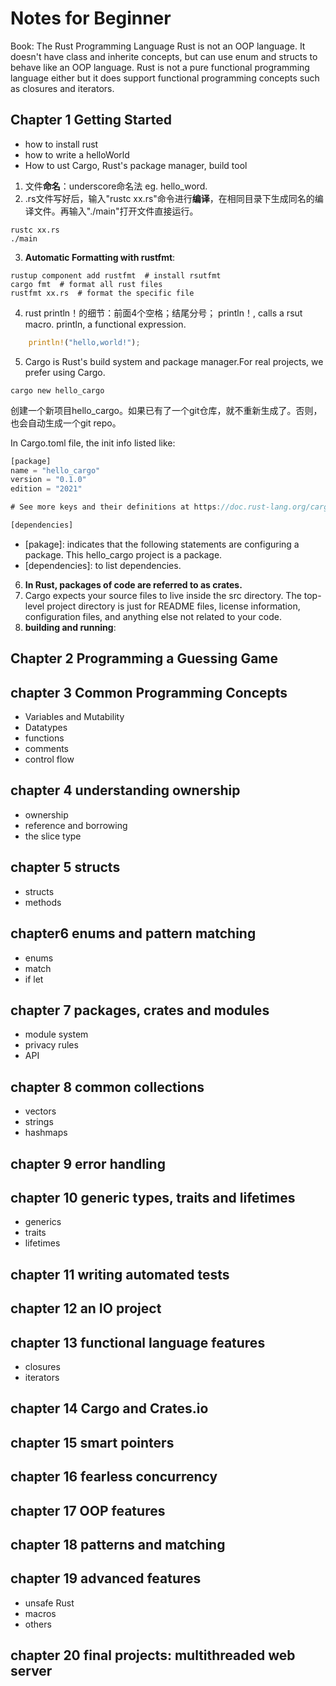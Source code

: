 # Notes for Beginner
Book: The Rust Programming Language
Rust is not an OOP language. It doesn't have class and inherite concepts, but can use enum and structs to behave like an OOP language.
Rust is not a pure functional programming language either but it does support functional programming concepts such as closures and iterators.

## Chapter 1 Getting Started
- how to install rust
- how to write a helloWorld
- How to ust Cargo, Rust's package manager, build tool

1. 文件**命名**：underscore命名法 eg. hello_word.
2. .rs文件写好后，输入"rustc xx.rs"命令进行**编译**，在相同目录下生成同名的编译文件。再输入"./main"打开文件直接运行。
```shell
rustc xx.rs
./main
```
3. **Automatic Formatting with rustfmt**:
```shell
rustup component add rustfmt  # install rsutfmt
cargo fmt  # format all rust files
rustfmt xx.rs  # format the specific file
```
4. rust println！的细节：前面4个空格；结尾分号；
println！, calls a rsut macro. 
println, a functional expression.
```rust
    println!("hello,world!");
```
5. Cargo is Rust's build system and package manager.For real projects, we prefer using Cargo.
```shell
cargo new hello_cargo
```
创建一个新项目hello_cargo。如果已有了一个git仓库，就不重新生成了。否则，也会自动生成一个git repo。

In Cargo.toml file, the init info listed like:
```rust
[package]
name = "hello_cargo"
version = "0.1.0"
edition = "2021"

# See more keys and their definitions at https://doc.rust-lang.org/cargo/reference/manifest.html

[dependencies]
```
- [pakage]:  indicates that the following statements are configuring a package. This hello_cargo project is a package.
- [dependencies]: to list dependencies. 

6. **In Rust, packages of code are referred to as crates.**
7. Cargo expects your source files to live inside the src directory. The top-level project directory is just for README files, license information, configuration files, and anything else not related to your code.
8. **building and running**:




## Chapter 2 Programming a Guessing Game

## chapter 3 Common Programming Concepts
- Variables and Mutability
- Datatypes
- functions
- comments
- control flow

## chapter 4 understanding ownership
- ownership
- reference and borrowing
- the slice type

## chapter 5 structs
- structs
- methods

## chapter6 enums and pattern matching
- enums
- match
- if let

## chapter 7 packages, crates and modules
- module system
- privacy rules
- API

## chapter 8 common collections
- vectors
- strings
- hashmaps

## chapter 9 error handling

## chapter 10 generic types, traits and lifetimes
- generics
- traits
- lifetimes

## chapter 11 writing automated tests

## chapter 12 an IO project

## chapter 13 functional language features
- closures 
- iterators

## chapter 14 Cargo and Crates.io

## chapter 15 smart pointers

## chapter 16 fearless concurrency
 
## chapter 17 OOP features

## chapter 18 patterns and matching

## chapter 19 advanced features
- unsafe Rust
- macros
- others

## chapter 20 final projects: multithreaded web server

